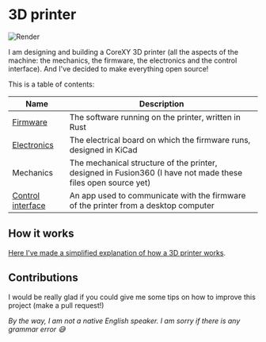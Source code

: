 # 3D printer
![Render](https://github.com/Angelo13C/3d-printer/assets/55251189/2a444c39-bc82-4af8-932b-83d232937848)

I am designing and building a CoreXY 3D printer (all the aspects of the machine: the mechanics, the firmware, the electronics and the control interface). And I've decided to make everything open source!

This is a table of contents:

| Name  | Description |
| ------------- | ------------- |
| [Firmware](firmware)  | The software running on the printer, written in Rust  |
| [Electronics](electronics)  | The electrical board on which the firmware runs, designed in KiCad  |
| Mechanics | The mechanical structure of the printer, designed in Fusion360 (I have not made these files open source yet) |
| [Control interface](control-interface) | An app used to communicate with the firmware of the printer from a desktop computer |

## How it works
[Here I've made a simplified explanation of how a 3D printer works](HOW_A_3D_PRINTER_WORKS.md).

## Contributions
I would be really glad if you could give me some tips on how to improve this project (make a pull request!)

_By the way, I am not a native English speaker. I am sorry if there is any grammar error 😅_
